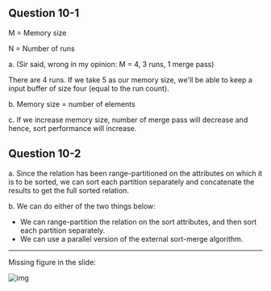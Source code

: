 ## Question 10-1

M = Memory size

N = Number of runs

a. (Sir said, wrong in my opinion: M = 4, 3 runs, 1 merge pass)

There are 4 runs. If we take 5 as our memory size, we'll be able to keep a input buffer of size four (equal to the run count).

b. Memory size = number of elements

c. If we increase memory size, number of merge pass will decrease and hence, sort performance will increase.

## Question 10-2

a. Since the relation has been range-partitioned on the attributes on which it is to be sorted, we can sort each partition separately and concatenate the results to get the full sorted relation.

b. We can do either of the two things below:

- We can range-partition the relation on the sort attributes, and then sort each partition separately.
- We can use a parallel version of the external sort-merge algorithm.

---

Missing figure in the slide:

![img](https://i.imgur.com/zxwPHiH.png)
